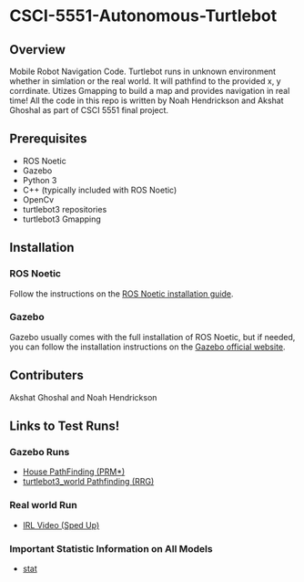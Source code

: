 # CSCI-5551-Autonomous-Turtlebot

## Overview
Mobile Robot Navigation Code. Turtlebot runs in unknown environment whether in simlation or the real world. It will pathfind to the provided x, y corrdinate. Utizes Gmapping to build a map and provides navigation in real time! All the code in this repo is written by Noah Hendrickson and Akshat Ghoshal as part of CSCI 5551 final project.

## Prerequisites
- ROS Noetic
- Gazebo
- Python 3
- C++ (typically included with ROS Noetic)
- OpenCv
- turtlebot3 repositories
- turtlebot3 Gmapping

## Installation
### ROS Noetic
Follow the instructions on the [ROS Noetic installation guide](http://wiki.ros.org/noetic/Installation).

### Gazebo
Gazebo usually comes with the full installation of ROS Noetic, but if needed, you can follow the installation instructions on the [Gazebo official website](http://gazebosim.org/download).

## Contributers
Akshat Ghoshal and Noah Hendrickson

## Links to Test Runs!

### Gazebo Runs
- [House PathFinding (PRM*)](https://drive.google.com/file/d/1oT3jUucceCLrn0RwCp5VAVKqOkaiOxDu/view?usp=sharing)
- [turtlebot3_world Pathfinding (RRG)](https://drive.google.com/file/d/1Kk1kJKPra3oO7YbGBi_o7eJ6HrRICx2e/view?usp=sharing)
### Real world Run

- [IRL Video (Sped Up)](https://drive.google.com/file/d/1DIKge9fj2YV9rSAfxMRnizcV_Uej9mTf/view?usp=sharing)


### Important Statistic Information on All Models
- [stat](https://docs.google.com/spreadsheets/d/1qxxSyMQ5fJLA3q0hkdMif5-7tQ-b-NYAYQwuq_GMs04/edit?usp=sharing)


